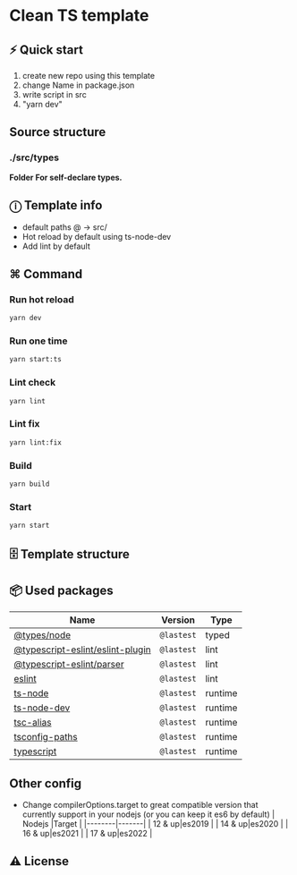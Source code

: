 # Clean TS template
## ⚡️ Quick start
1. create new repo using this template 
2. change Name in package.json
3. write script in src
4. "yarn dev"
##  Source structure
### ./src/types
**Folder For self-declare types.**
## ⓘ Template info
* default paths @ -> src/
* Hot reload by default using ts-node-dev
* Add lint by default
## ⌘ Command
### Run hot reload
```bash
yarn dev
```
### Run one time
```bash
yarn start:ts
```
### Lint check
```bash
yarn lint
```
### Lint fix
```bash
yarn lint:fix
```
### Build
```bash
yarn build
```
### Start
```bash
yarn start
```
## 🗄 Template structure
## 📦 Used packages
| Name                                                                                                   | Version    | Type       |
| ------------------------------------------------------------------------------------------------------ | ---------  | ---------- |
| [@types/node](https://www.npmjs.com/package/@types/node)                                               | `@lastest` | typed      |
| [@typescript-eslint/eslint-plugin](https://www.npmjs.com/package/@typescript-eslint/eslint-plugin)     | `@lastest` | lint       |
| [@typescript-eslint/parser](https://www.npmjs.com/package/ts-node)                                     | `@lastest` | lint       |
| [eslint](https://www.npmjs.com/package/eslint)                                                         | `@lastest` | lint       |
| [ts-node](https://www.npmjs.com/package/ts-node)                                                       | `@lastest` | runtime    |
| [ts-node-dev](https://www.npmjs.com/package/ts-node-dev)                                               | `@lastest` | runtime    |
| [tsc-alias](https://www.npmjs.com/package/tsc-alias)                                                   | `@lastest` | runtime    |
| [tsconfig-paths](https://www.npmjs.com/package/tsconfig-paths)                                         | `@lastest` | runtime    |
| [typescript](https://www.npmjs.com/package/typescript)                                                 | `@lastest` | runtime    |


## Other config 
-  Change compilerOptions.target to great compatible version that currently support in your nodejs (or you can keep it es6 by default)
    | Nodejs |Target |
    |--------|-------|
    | 12 & up|es2019 |
    | 14 & up|es2020 |
    | 16 & up|es2021 |
    | 17 & up|es2022 |
## ⚠️ License
